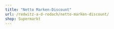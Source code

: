 ```yaml
---
title: "Netto Marken-Discount"
url: /redwitz-a-d-rodach/netto-marken-discount/
shop: Supermarkt
---
```

